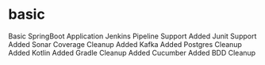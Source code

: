 # basic
Basic SpringBoot Application
Jenkins Pipeline Support
Added Junit Support
Added Sonar Coverage
Cleanup
Added Kafka
Added Postgres
Cleanup
Added Kotlin
Added Gradle
Cleanup
Added Cucumber
Added BDD
Cleanup
